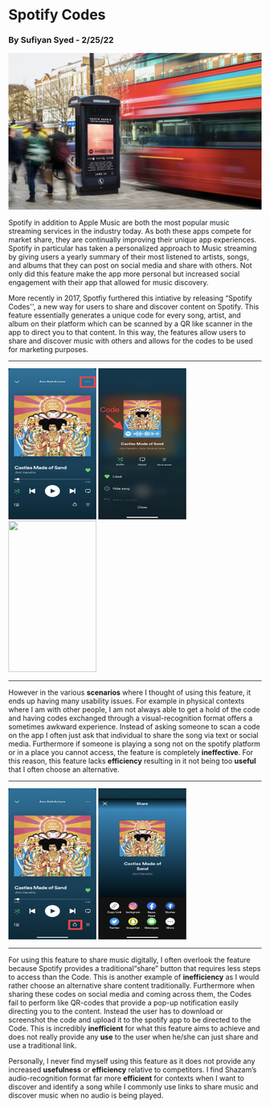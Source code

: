 # Spotify Codes 
### By Sufiyan Syed - 2/25/22

![image1](../assets/spotify_codes_poster.png "image1")

Spotify in addition to Apple Music are both the most popular music streaming services in the industry today. As both these apps compete for market share, they are continually improving their unique app experiences. Spotify in particular has taken a personalized approach to Music streaming by giving users a yearly summary of their most listened to artists, songs, and albums that they can post on social media and share with others. Not only did this feature make the app more personal but increased social engagement with their app that allowed for music discovery. 

More recently in 2017, Spotfiy furthered this intiative by releasing “Spotify Codes'', a new way for users to share and discover content on Spotify. This feature essentially generates a unique code for every song, artist, and album on their platform which can be scanned by a QR like scanner in the app to direct you to that content. In this way, the features allow users to share and discover music with others and allows for the codes to be used for marketing purposes. 

---
<p float="left">
  <img src="../assets/Spotify.code.1.jpg" width="175" height="300" />
  <img src="../assets/spotify.code.2.jpg" width="175" height="300" /> 
  <img src="../assets/spotify.code.scanner.PNG" width="175" height="300" />
</p>

----

However in the various **scenarios** where I thought of using this feature, it ends up having many usability issues. For example in physical contexts where I am with other people, I am not always able to get a hold of the code and having codes exchanged through a visual-recognition format offers a sometimes awkward experience. Instead of asking someone to scan a code on the app I often just ask that individual to share the song via text or social media. Furthermore if someone is playing a song not on the spotify platform or in a place you cannot access, the feature is completely **ineffective**. For this reason, this feature lacks **efficiency** resulting in it not being too **useful** that I often choose an alternative. 

---
<p float="left">
  <img src="../assets/spotify.code.share.1.jpg" width="175" height="300" />
  <img src="../assets/spotify.code.share.2.PNG" width="175" height="300" /> 
</p>

----

For using this feature to share music digitally, I often overlook the feature because Spotify provides a traditional“share” button that requires less steps to access than the Code. This is another example of **inefficiency** as I would rather choose an alternative share content traditionally. Furthermore when sharing these codes on social media and coming across them, the Codes fail to perform like QR-codes that provide a pop-up notification easily directing you to the content. Instead the user has to download or screenshot the code and upload it to the spotify app to be directed to the Code. This is incredibly **inefficient** for what this feature aims to achieve and does not really provide any **use** to the user when he/she can just share and use a traditional link. 

Personally, I never find myself using this feature as it does not provide any increased **usefulness** or **efficiency** relative to competitors. I find Shazam’s audio-recognition format far more **efficient** for contexts when I want to discover and identify a song while I commonly use links to share music and discover music when no audio is being played. 


